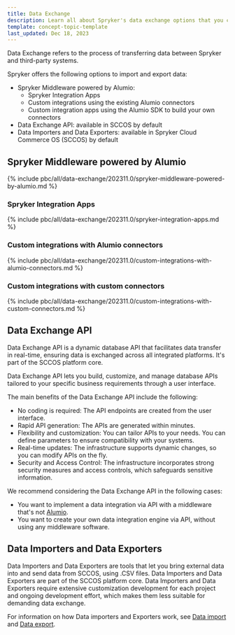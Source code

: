 ```yaml
---
title: Data Exchange
description: Learn all about Spryker's data exchange options that you can use within your Spryker project.
template: concept-topic-template
last_updated: Dec 18, 2023
---
```


Data Exchange refers to the process of transferring data between Spryker and third-party systems.

Spryker offers the following options to import and export data:

- Spryker Middleware powered by Alumio:
    - Spryker Integration Apps
    - Custom integrations using the existing Alumio connectors
    - Custom integration apps using the Alumio SDK to build your own connectors
- Data Exchange API: available in SCCOS by default
- Data Importers and Data Exporters: available in Spryker Cloud Commerce OS (SCCOS) by default


## Spryker Middleware powered by Alumio

{% include pbc/all/data-exchange/202311.0/spryker-middleware-powered-by-alumio.md %} <!-- To edit, see /_includes/pbc/all/data-exchange/202311.0/spryker-middleware-powered-by-alumio.md -->

### Spryker Integration Apps

{% include pbc/all/data-exchange/202311.0/spryker-integration-apps.md %} <!-- To edit, see /_includes/pbc/all/data-exchange/202311.0/spryker-integration-apps.md -->

### Custom integrations with Alumio connectors

{% include pbc/all/data-exchange/202311.0/custom-integrations-with-alumio-connectors.md %} <!-- To edit, see /_includes/pbc/all/data-exchange/202311.0/custom-integrations-with-alumio-connectors.md -->

### Custom integrations with custom connectors

{% include pbc/all/data-exchange/202311.0/custom-integrations-with-custom-connectors.md %} <!-- To edit, see /_includes/pbc/all/data-exchange/202311.0/custom-integrations-with-custom-connectors.md -->

## Data Exchange API

Data Exchange API is a dynamic database API that facilitates data transfer in real-time, ensuring data is exchanged across all integrated platforms. It's part of the SCCOS platform core.

Data Exchange API lets you build, customize, and manage database APIs tailored to your specific business requirements through a user interface.

The main benefits of the Data Exchange API include the following:

- No coding is required: The API endpoints are created from the user interface.
- Rapid API generation: The APIs are generated within minutes.
- Flexibility and customization: You can tailor APIs to your needs. You can define parameters to ensure compatibility with your systems.
- Real-time updates: The infrastructure supports dynamic changes, so you can modify APIs on the fly.
- Security and Access Control: The infrastructure incorporates strong security measures and access controls, which safeguards sensitive information.

We recommend considering the Data Exchange API in the following cases:

- You want to implement a data integration via API with a middleware that's not [Alumio](https://www.alumio.com).
- You want to create your own data integration engine via API, without using any middleware software.


## Data Importers and Data Exporters

Data Importers and Data Exporters are tools that let you bring external data into and send data from SCCOS, using .CSV files.  Data Importers and Data Exporters are part of the SCCOS platform core.
Data Importers and Data Exporters require extensive customization development for each project and ongoing development effort, which makes them less suitable for demanding data exchange.

For information on how Data importers and Exporters work, see [Data import](/docs/dg/dev/data-import/{{site.version}}/data-import.html) and [Data export](/docs/pbc/all/order-management-system/{{page.version}}/base-shop/import-and-export-data/orders-data-export/orders-data-export.html).
